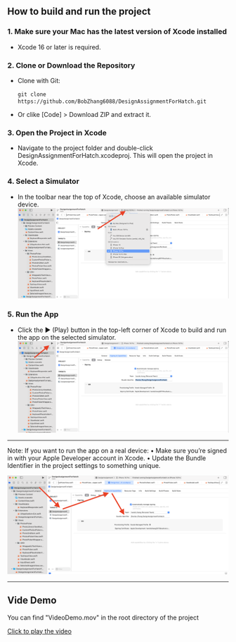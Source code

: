 ## How to build and run the project

### 1.	Make sure your Mac has the latest version of Xcode installed
- Xcode 16 or later is required.
### 2.	Clone or Download the Repository
- Clone with Git:
  ```
  git clone https://github.com/BobZhang6088/DesignAssignmentForHatch.git
  ```


- Or clike  [Code] > Download ZIP and extract it.

### 3.	Open the Project in Xcode
- Navigate to the project folder and double-click DesignAssignmentForHatch.xcodeproj.
 This will open the project in Xcode.
	
### 4.	Select a Simulator
- In the toolbar near the top of Xcode, choose an available simulator device.
![Simulator](./How%20to%20run/select_a_simulator.png)
### 5. Run the App
- Click the ▶️ (Play) button in the top-left corner of Xcode to build and run the app on the selected simulator.
![play](./How%20to%20run/play.png)


---

Note:
If you want to run the app on a real device:
	•	Make sure you’re signed in with your Apple Developer account in Xcode.
	•	Update the Bundle Identifier in the project settings to something unique.

![change_bundleID](./How%20to%20run/change_bundleID.png)

--- 

## Vide Demo

You can find "VideoDemo.mov" in the root directory of the project


[Click to play the video](VideoDemo.mov)
